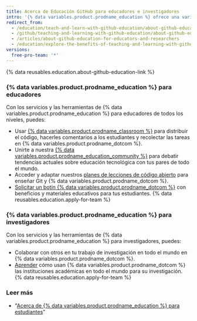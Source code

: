 ```yaml
---
title: Acerca de Educación GitHub para educadores e investigadores
intro: '{% data variables.product.prodname_education %} ofrece una variedad de herramientas para ayudar a los educadores y los investigadores a trabajar de manera más eficaz dentro y fuera del aula.'
redirect_from:
  - /education/teach-and-learn-with-github-education/about-github-education-for-educators-and-researchers
  - /github/teaching-and-learning-with-github-education/about-github-education-for-educators-and-researchers
  - /articles/about-github-education-for-educators-and-researchers
  - /education/explore-the-benefits-of-teaching-and-learning-with-github-education/about-github-education-for-educators-and-researchers
versions:
  free-pro-team: '*'
---
```


{% data reusables.education.about-github-education-link %}

### {% data variables.product.prodname_education %} para educadores

Con los servicios y las herramientas de {% data variables.product.prodname_education %} para educadores de todos los niveles, puedes:
  - Usar [{% data variables.product.prodname_classroom %}](https://classroom.github.com) para distribuir el código, hacerles comentarios a los estudiantes y recolectar las tareas en {% data variables.product.prodname_dotcom %}.
  - Unirte a nuestra [{% data variables.product.prodname_education_community %}](https://education.github.com/forum) para debatir tendencias actuales sobre educación tecnológica con tus pares de todo el mundo.
  - Acceder y adaptar nuestros [planes de lecciones de código abierto](https://education.github.community/t/open-source-lesson-plans/1591) para enseñar Git y {% data variables.product.prodname_dotcom %}.
  - [Solicitar un botín {% data variables.product.prodname_dotcom %}](https://education.github.community/t/get-a-github-swag-bag-for-your-classroom/33) con beneficios y materiales educativos para tus estudiantes.
  {% data reusables.education.apply-for-team %}

### {% data variables.product.prodname_education %} para investigadores

Con los servicios y las herramientas de {% data variables.product.prodname_education %} para investigadores, puedes:
  - Colaborar con otros en tu trabajo de investigación en todo el mundo en {% data variables.product.prodname_dotcom %}.
  - [Aprender](https://education.github.com/stories) cómo usan {% data variables.product.prodname_dotcom %} las instituciones académicas en todo el mundo para su investigación.
  {% data reusables.education.apply-for-team %}

### Leer más

- "[Acerca de {% data variables.product.prodname_education %} para estudiantes](/articles/about-github-education-for-students)"
